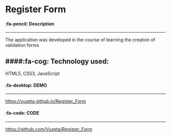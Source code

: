 # Register Form

#### :fa-pencil: Description 
------------
The application was developed in the course of learning the creation of validation forms

####:fa-cog:  Technology used:
------------
 HTML5, CSS3, JavaScript
#### :fa-desktop: DEMO 
------------
https://vuzeta.github.io/Register_Form

#### :fa-code: CODE
------------
https://github.com/Vuzeta/Register_Form
